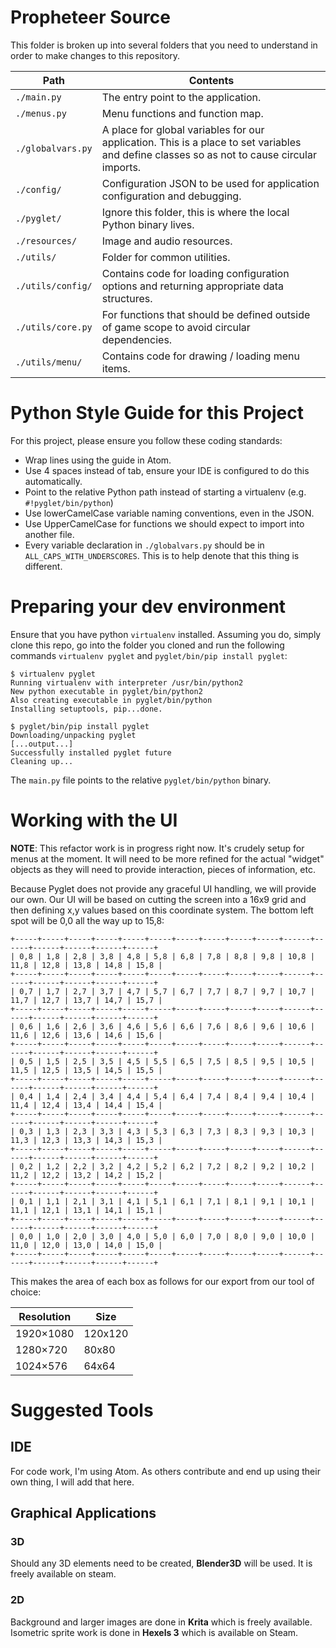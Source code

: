 # Propheteer Source
This folder is broken up into several folders that you need to understand in order to make changes to this repository.

Path | Contents
---|---
`./main.py` | The entry point to the application.
`./menus.py` | Menu functions and function map.
`./globalvars.py` | A place for global variables for our application. This is a place to set variables and define classes so as not to cause circular imports.
`./config/` | Configuration JSON to be used for application configuration and debugging.
`./pyglet/` | Ignore this folder, this is where the local Python binary lives.
`./resources/` | Image and audio resources.
`./utils/` | Folder for common utilities.
`./utils/config/` | Contains code for loading configuration options and returning appropriate data structures.
`./utils/core.py` | For functions that should be defined outside of game scope to avoid circular dependencies.
`./utils/menu/` | Contains code for drawing / loading menu items.

# Python Style Guide for this Project
For this project, please ensure you follow these coding standards:
- Wrap lines using the guide in Atom.
- Use 4 spaces instead of tab, ensure your IDE is configured to do this automatically.
- Point to the relative Python path instead of starting a virtualenv (e.g. `#!pyglet/bin/python`)
- Use lowerCamelCase variable naming conventions, even in the JSON.
- Use UpperCamelCase for functions we should expect to import into another file.
- Every variable declaration in `./globalvars.py` should be in `ALL_CAPS_WITH_UNDERSCORES`. This is to help denote that this thing is different.

# Preparing your dev environment
Ensure that you have python `virtualenv` installed. Assuming you do, simply clone this repo, go into the folder you cloned and run the following commands `virtualenv pyglet` and `pyglet/bin/pip install pyglet`:
```
$ virtualenv pyglet
Running virtualenv with interpreter /usr/bin/python2
New python executable in pyglet/bin/python2
Also creating executable in pyglet/bin/python
Installing setuptools, pip...done.

$ pyglet/bin/pip install pyglet
Downloading/unpacking pyglet
[...output...]
Successfully installed pyglet future
Cleaning up...
```

The `main.py` file points to the relative `pyglet/bin/python` binary.

# Working with the UI
**NOTE**: This refactor work is in progress right now. It's crudely setup for menus at the moment. It will need to be more refined for the actual "widget" objects as they will need to provide interaction, pieces of information, etc.

Because Pyglet does not provide any graceful UI handling, we will provide our own. Our UI will be based on cutting the screen into a 16x9 grid and then defining x,y values based on this coordinate system. The bottom left spot will be 0,0 all the way up to 15,8:
```
+-----+-----+-----+-----+-----+-----+-----+-----+-----+-----+------+------+------+------+------+------+
| 0,8 | 1,8 | 2,8 | 3,8 | 4,8 | 5,8 | 6,8 | 7,8 | 8,8 | 9,8 | 10,8 | 11,8 | 12,8 | 13,8 | 14,8 | 15,8 |
+-----+-----+-----+-----+-----+-----+-----+-----+-----+-----+------+------+------+------+------+------+
| 0,7 | 1,7 | 2,7 | 3,7 | 4,7 | 5,7 | 6,7 | 7,7 | 8,7 | 9,7 | 10,7 | 11,7 | 12,7 | 13,7 | 14,7 | 15,7 |
+-----+-----+-----+-----+-----+-----+-----+-----+-----+-----+------+------+------+------+------+------+
| 0,6 | 1,6 | 2,6 | 3,6 | 4,6 | 5,6 | 6,6 | 7,6 | 8,6 | 9,6 | 10,6 | 11,6 | 12,6 | 13,6 | 14,6 | 15,6 |
+-----+-----+-----+-----+-----+-----+-----+-----+-----+-----+------+------+------+------+------+------+
| 0,5 | 1,5 | 2,5 | 3,5 | 4,5 | 5,5 | 6,5 | 7,5 | 8,5 | 9,5 | 10,5 | 11,5 | 12,5 | 13,5 | 14,5 | 15,5 |
+-----+-----+-----+-----+-----+-----+-----+-----+-----+-----+------+------+------+------+------+------+
| 0,4 | 1,4 | 2,4 | 3,4 | 4,4 | 5,4 | 6,4 | 7,4 | 8,4 | 9,4 | 10,4 | 11,4 | 12,4 | 13,4 | 14,4 | 15,4 |
+-----+-----+-----+-----+-----+-----+-----+-----+-----+-----+------+------+------+------+------+------+
| 0,3 | 1,3 | 2,3 | 3,3 | 4,3 | 5,3 | 6,3 | 7,3 | 8,3 | 9,3 | 10,3 | 11,3 | 12,3 | 13,3 | 14,3 | 15,3 |
+-----+-----+-----+-----+-----+-----+-----+-----+-----+-----+------+------+------+------+------+------+
| 0,2 | 1,2 | 2,2 | 3,2 | 4,2 | 5,2 | 6,2 | 7,2 | 8,2 | 9,2 | 10,2 | 11,2 | 12,2 | 13,2 | 14,2 | 15,2 |
+-----+-----+-----+-----+-----+-----+-----+-----+-----+-----+------+------+------+------+------+------+
| 0,1 | 1,1 | 2,1 | 3,1 | 4,1 | 5,1 | 6,1 | 7,1 | 8,1 | 9,1 | 10,1 | 11,1 | 12,1 | 13,1 | 14,1 | 15,1 |
+-----+-----+-----+-----+-----+-----+-----+-----+-----+-----+------+------+------+------+------+------+
| 0,0 | 1,0 | 2,0 | 3,0 | 4,0 | 5,0 | 6,0 | 7,0 | 8,0 | 9,0 | 10,0 | 11,0 | 12,0 | 13,0 | 14,0 | 15,0 |
+-----+-----+-----+-----+-----+-----+-----+-----+-----+-----+------+------+------+------+------+------+
```

This makes the area of each box as follows for our export from our tool of choice:

Resolution | Size
---|---
1920×1080 | 120x120
1280×720 | 80x80
1024×576 | 64x64

# Suggested Tools

## IDE
For code work, I'm using Atom. As others contribute and end up using their own thing, I will add that here.

## Graphical Applications

### 3D
Should any 3D elements need to be created, **Blender3D** will be used. It is freely available on steam.

### 2D
Background and larger images are done in **Krita** which is freely available. Isometric sprite work is done in **Hexels 3** which is available on Steam.

